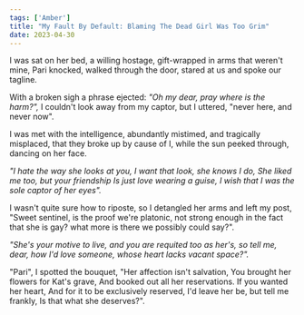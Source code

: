 ```yaml
---
tags: ['Amber']
title: "My Fault By Default: Blaming The Dead Girl Was Too Grim"
date: 2023-04-30
---
```


I was sat on her bed, a willing hostage,
gift-wrapped in arms that weren't mine,
Pari knocked, walked through the door,
stared at us and spoke our tagline.

With a broken sigh a phrase ejected:
*"Oh my dear, pray where is the harm?",*
I couldn't look away from my captor,
but I uttered, "never here, and never now".

I was met with the intelligence,
abundantly mistimed, and tragically misplaced,
that they broke up by cause of I,
while the sun peeked through, dancing on her face.

*"I hate the way she looks at you,*
*I want that look, she knows I do,*
*She liked me too, but your friendship*
*Is just love wearing a guise,*
*I wish that I was the sole captor of her eyes".*

I wasn't quite sure how to riposte,
so I detangled her arms and left my post,
"Sweet sentinel, is the proof we're platonic,
not strong enough in the fact that she is gay?
what more is there we possibly could say?".

*"She's your motive to live, and*
*you are requited too as her's,*
*so tell me, dear, how I'd love someone,*
*whose heart lacks vacant space?".*

"Pari", I spotted the bouquet,
"Her affection isn't salvation,
You brought her flowers for Kat's grave,
And booked out all her reservations.
If you wanted her heart,
And for it to be exclusively reserved,
I'd leave her be, but tell me frankly,
Is that what she deserves?".
